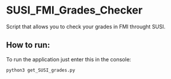 # SUSI_FMI_Grades_Checker
Script that allows you to check your grades in FMI throught SUSI.
## How to run:
To run the application just enter this in the console:
```
python3 get_SUSI_grades.py
``` 
